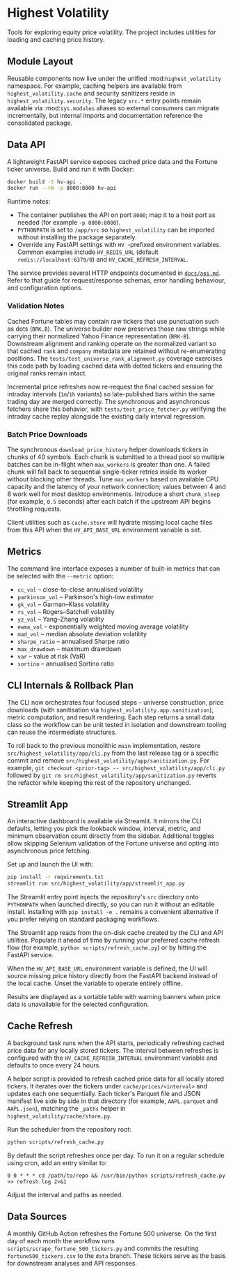 # Highest Volatility

Tools for exploring equity price volatility.  The project includes utilities for
loading and caching price history.

## Module Layout

Reusable components now live under the unified :mod:`highest_volatility`
namespace. For example, caching helpers are available from
``highest_volatility.cache`` and security sanitizers reside in
``highest_volatility.security``. The legacy ``src.*`` entry points remain
available via :mod:`sys.modules` aliases so external consumers can migrate
incrementally, but internal imports and documentation reference the consolidated
package.

## Data API

A lightweight FastAPI service exposes cached price data and the Fortune ticker
universe. Build and run it with Docker:

```bash
docker build -t hv-api .
docker run --rm -p 8000:8000 hv-api
```

Runtime notes:

- The container publishes the API on port ``8000``; map it to a host port as
  needed (for example ``-p 8000:8000``).
- ``PYTHONPATH`` is set to ``/app/src`` so ``highest_volatility`` can be
  imported without installing the package separately.
- Override any FastAPI settings with ``HV_``-prefixed environment variables.
  Common examples include ``HV_REDIS_URL`` (default ``redis://localhost:6379/0``)
  and ``HV_CACHE_REFRESH_INTERVAL``.

The service provides several HTTP endpoints documented in
[`docs/api.md`](docs/api.md). Refer to that guide for request/response schemas,
error handling behaviour, and configuration options.

### Validation Notes

Cached Fortune tables may contain raw tickers that use punctuation such as dots
(``BRK.B``). The universe builder now preserves those raw strings while carrying
their normalized Yahoo Finance representation (``BRK-B``). Downstream alignment
and ranking operate on the normalized variant so that cached ``rank`` and
``company`` metadata are retained without re-enumerating positions. The
``tests/test_universe_rank_alignment.py`` coverage exercises this code path by
loading cached data with dotted tickers and ensuring the original ranks remain
intact.

Incremental price refreshes now re-request the final cached session for
intraday intervals (``1m``/``1h`` variants) so late-published bars within the
same trading day are merged correctly. The synchronous and asynchronous
fetchers share this behavior, with ``tests/test_price_fetcher.py`` verifying the
intraday cache replay alongside the existing daily interval regression.

### Batch Price Downloads

The synchronous ``download_price_history`` helper downloads tickers in chunks of
40 symbols. Each chunk is submitted to a thread pool so multiple batches can be
in-flight when ``max_workers`` is greater than one. A failed chunk will fall
back to sequential single-ticker retries inside its worker without blocking
other threads. Tune ``max_workers`` based on available CPU capacity and the
latency of your network connection; values between 4 and 8 work well for most
desktop environments. Introduce a short ``chunk_sleep`` (for example, ``0.5``
seconds) after each batch if the upstream API begins throttling requests.

Client utilities such as ``cache.store`` will hydrate missing local cache files
from this API when the ``HV_API_BASE_URL`` environment variable is set.

## Metrics

The command line interface exposes a number of built-in metrics that can be
selected with the ``--metric`` option:

- ``cc_vol`` – close-to-close annualised volatility
- ``parkinson_vol`` – Parkinson's high-low estimator
- ``gk_vol`` – Garman–Klass volatility
- ``rs_vol`` – Rogers–Satchell volatility
- ``yz_vol`` – Yang–Zhang volatility
- ``ewma_vol`` – exponentially weighted moving average volatility
- ``mad_vol`` – median absolute deviation volatility
- ``sharpe_ratio`` – annualised Sharpe ratio
- ``max_drawdown`` – maximum drawdown
- ``var`` – value at risk (VaR)
- ``sortino`` – annualised Sortino ratio

## CLI Internals & Rollback Plan

The CLI now orchestrates four focused steps – universe construction, price
downloads (with sanitisation via ``highest_volatility.app.sanitization``),
metric computation, and result rendering. Each step returns a small data class
so the workflow can be unit tested in isolation and downstream tooling can
reuse the intermediate structures.

To roll back to the previous monolithic ``main`` implementation, restore
``src/highest_volatility/app/cli.py`` from the last release tag or a specific
commit and remove ``src/highest_volatility/app/sanitization.py``. For example,
``git checkout <prior-tag> -- src/highest_volatility/app/cli.py`` followed by
``git rm src/highest_volatility/app/sanitization.py`` reverts the refactor
while keeping the rest of the repository unchanged.

## Streamlit App

An interactive dashboard is available via Streamlit. It mirrors the CLI
defaults, letting you pick the lookback window, interval, metric, and minimum
observation count directly from the sidebar. Additional toggles allow skipping
Selenium validation of the Fortune universe and opting into asynchronous price
fetching.

Set up and launch the UI with:

```bash
pip install -r requirements.txt
streamlit run src/highest_volatility/app/streamlit_app.py
```

The Streamlit entry point injects the repository's ``src`` directory onto
``PYTHONPATH`` when launched directly, so you can run it without an editable
install. Installing with ``pip install -e .`` remains a convenient alternative
if you prefer relying on standard packaging workflows.

The Streamlit app reads from the on-disk cache created by the CLI and API
utilities. Populate it ahead of time by running your preferred cache refresh
flow (for example, ``python scripts/refresh_cache.py``) or by hitting the FastAPI
service.

When the ``HV_API_BASE_URL`` environment variable is defined, the UI will source
missing price history directly from the FastAPI backend instead of the local
cache. Unset the variable to operate entirely offline.

Results are displayed as a sortable table with warning banners when price data
is unavailable for the selected configuration.

## Cache Refresh

A background task runs when the API starts, periodically refreshing cached
price data for any locally stored tickers. The interval between refreshes is
configured with the ``HV_CACHE_REFRESH_INTERVAL`` environment variable and
defaults to once every 24 hours.

A helper script is provided to refresh cached price data for all locally stored
tickers. It iterates over the tickers under `cache/prices/<interval>` and
updates each one sequentially. Each ticker's Parquet file and JSON manifest
live side by side in that directory (for example, `AAPL.parquet` and
`AAPL.json`), matching the `_paths` helper in `highest_volatility/cache/store.py`.

Run the scheduler from the repository root:

```bash
python scripts/refresh_cache.py
```

By default the script refreshes once per day.  To run it on a regular schedule
using cron, add an entry similar to:

```
0 0 * * * cd /path/to/repo && /usr/bin/python scripts/refresh_cache.py >> refresh.log 2>&1
```

Adjust the interval and paths as needed.

## Data Sources

A monthly GitHub Action refreshes the Fortune 500 universe. On the first day of
each month the workflow runs ``scripts/scrape_fortune_500_tickers.py`` and
commits the resulting ``fortune500_tickers.csv`` to the ``data`` branch. These
tickers serve as the basis for downstream analyses and API responses.

